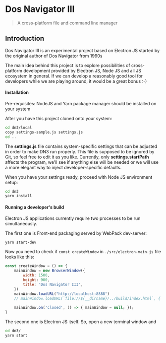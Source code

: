 # Dos Navigator III


<!-- [![MIT][mit-image]][mit-url] -->

> A cross-platform file and command line manager 


<!-- [mit-image]: https://github.com/stanurkov/observed-object/blob/master/mit.svg -->
<!-- [mit-url]: https://gitlab.com/stanurkov//blob/master/LICENSE -->


## Introduction

Dos Navigator III is an experimental project based on Electron JS started by the original author of Dos Navigator from 1990s

The main idea behind this project is to explore possibilities of cross-platform development provided by Electron JS, Node JS and all JS ecosystem in general. If we can develop a reasonably good tool for developers while we are playing around, it would be a great bonus :-)


#### Installation

Pre-requisites: NodeJS and Yarn package manager should be installed on your system


After you have this project cloned onto your system:

```sh
cd dn3/local
copy settings-sample.js settings.js 
cd ..
```

The **settings.js** file contains system-specific settings that can be adjusted in order to make DN3 run properly. This file is supposed to be ignored by Git, so feel free to edit it as you like. Currently, only **settings.startPath** affects the program, we'll see if anything else will be needed or we will use a more elegant way to inject developer-specific defaults. 

When you have your settings ready, proceed with Node JS environment setup:

```sh
cd dn3
yarn install
```

#### Running a developer's build

Electron JS applications currently require two processes to be run simultaneously. 

The first one is Front-end packaging served by WebPack dev-server:

```sh
yarn start-dev
```

Now you need to check if `const createWindow` in `./src/electron-main.js` file looks like this:

```javascript
const createWindow = () => {
    mainWindow = new BrowserWindow({
        width: 1500, 
        height: 900,
        title: 'Dos Navigator III',
    })
    mainWindow.loadURL("http://localhost:8888")
    // mainWindow.loadURL(`file://${__dirname}/../build/index.html`, { });
    
    mainWindow.on('closed', () => { mainWindow = null; });
}
```


The second one is Electron JS itself. So, open a new terminal window and 

```sh
cd dn3/
yarn start
```

